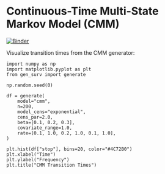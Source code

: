 # Continuous-Time Multi-State Markov Model (CMM)

[![Binder](https://mybinder.org/badge_logo.svg)](https://mybinder.org/v2/gh/DiogoRibeiro7/genSurvPy/HEAD?urlpath=lab/tree/examples/notebooks/cmm.ipynb)

Visualize transition times from the CMM generator:

```{plot}
import numpy as np
import matplotlib.pyplot as plt
from gen_surv import generate

np.random.seed(0)

df = generate(
    model="cmm",
    n=200,
    model_cens="exponential",
    cens_par=2.0,
    beta=[0.1, 0.2, 0.3],
    covariate_range=1.0,
    rate=[0.1, 1.0, 0.2, 1.0, 0.1, 1.0],
)

plt.hist(df["stop"], bins=20, color="#4C72B0")
plt.xlabel("Time")
plt.ylabel("Frequency")
plt.title("CMM Transition Times")
```
